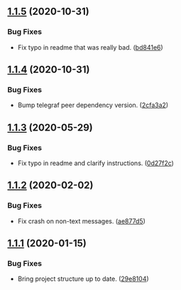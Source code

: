 ## [1.1.5](https://github.com/yeldiRium/telegraf-authentication-middleware/compare/v1.1.4...v1.1.5) (2020-10-31)


### Bug Fixes

* Fix typo in readme that was really bad. ([bd841e6](https://github.com/yeldiRium/telegraf-authentication-middleware/commit/bd841e68255ec86379dca673f628681a9b9d43b2))

## [1.1.4](https://github.com/yeldiRium/telegraf-authentication-middleware/compare/v1.1.3...v1.1.4) (2020-10-31)


### Bug Fixes

* Bump telegraf peer dependency version. ([2cfa3a2](https://github.com/yeldiRium/telegraf-authentication-middleware/commit/2cfa3a211882678e710d7a89dbc9e676c1d0d28c))

## [1.1.3](https://github.com/yeldiRium/telegraf-authentication-middleware/compare/v1.1.2...v1.1.3) (2020-05-29)


### Bug Fixes

* Fix typo in readme and clarify instructions. ([0d27f2c](https://github.com/yeldiRium/telegraf-authentication-middleware/commit/0d27f2c3217809256bb346ee031e06049468f037))

## [1.1.2](https://github.com/yeldiRium/telegraf-authentication-middleware/compare/v1.1.1...v1.1.2) (2020-02-02)


### Bug Fixes

* Fix crash on non-text messages. ([ae877d5](https://github.com/yeldiRium/telegraf-authentication-middleware/commit/ae877d52f5f0169c1976b064266ae1d3e604246c))

## [1.1.1](https://github.com/yeldiRium/telegraf-authentication-middleware/compare/v1.1.0...v1.1.1) (2020-01-15)


### Bug Fixes

* Bring project structure up to date. ([29e8104](https://github.com/yeldiRium/telegraf-authentication-middleware/commit/29e810440477bdd7f9d868a3304548c704e29869))
